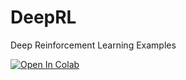 # DeepRL
Deep Reinforcement Learning Examples

[![Open In Colab](https://colab.research.google.com/assets/colab-badge.svg)](https://colab.research.google.com/github/nutte2/DeepRL/blob/master/bandits.ipynb)
